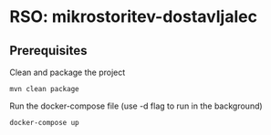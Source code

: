 # RSO: mikrostoritev-dostavljalec

## Prerequisites

Clean and package the project
```
mvn clean package
```

Run the docker-compose file (use -d flag to run in the background)
```
docker-compose up
```
